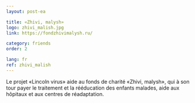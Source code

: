 ```yaml
---
layout: post-ea

title: «Zhivi, malysh»
logo: zhivi_malish.jpg
link: https://fondzhivimalysh.ru/

category: friends
order: 2

lang: fr
ref: zhivi_malish
---
```


Le projet «Lincoln virus» aide au fonds de charité «Zhivi, malysh», qui à son tour payer le traitement et la rééducation des enfants malades, aide aux hôpitaux et aux centres de réadaptation.
